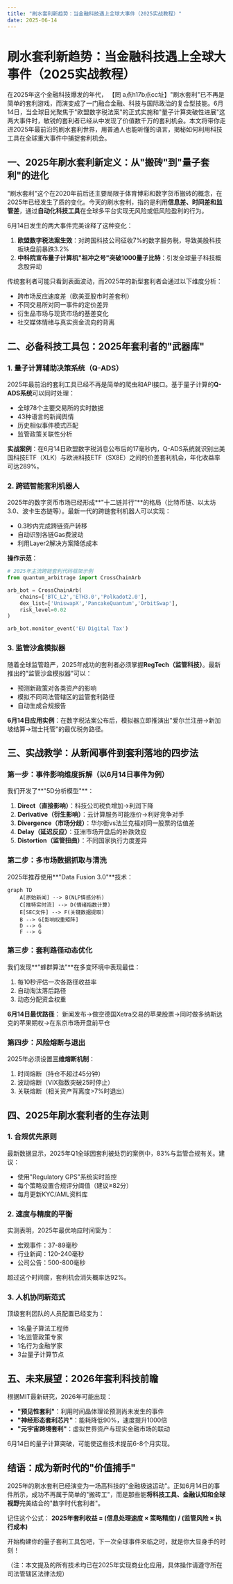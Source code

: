```yaml
---
title: "刷水套利新趋势：当金融科技遇上全球大事件（2025实战教程）"
date: 2025-06-14
---
```

# 刷水套利新趋势：当金融科技遇上全球大事件（2025实战教程）

在2025年这个金融科技爆发的年代，  【罔 a点h17b点cc址】"刷水套利"已不再是简单的套利游戏，而演变成了一门融合金融、科技与国际政治的复合型技能。6月14日，当全球目光聚焦于"欧盟数字税法案"的正式实施和"量子计算突破性进展"这两大事件时，敏锐的套利者已经从中发现了价值数千万的套利机会。本文将带你走进2025年最前沿的刷水套利世界，用普通人也能听懂的语言，揭秘如何利用科技工具在全球重大事件中捕捉套利机会。

## 一、2025年刷水套利新定义：从"搬砖"到"量子套利"的进化

"刷水套利"这个在2020年前后还主要局限于体育博彩和数字货币搬砖的概念，在2025年已经发生了质的变化。今天的刷水套利，指的是利用**信息差、时间差和监管差**，通过**自动化科技工具**在全球多平台实现无风险或低风险盈利的行为。

6月14日发生的两大事件完美诠释了这种变化：
1. **欧盟数字税法案生效**：对跨国科技公司征收7%的数字服务税，导致美股科技板块盘前暴跌3.2%
2. **中科院宣布量子计算机"祖冲之号"突破1000量子比特**：引发全球量子科技概念股异动

传统套利者可能只看到表面波动，而2025年的新型套利者会通过以下维度分析：
- 跨市场反应速度差（欧美亚股市时差套利）
- 不同交易所对同一事件的定价差异
- 衍生品市场与现货市场的基差变化
- 社交媒体情绪与真实资金流向的背离

## 二、必备科技工具包：2025年套利者的"武器库"

### 1. 量子计算辅助决策系统（Q-ADS）
2025年最前沿的套利工具已经不再是简单的爬虫和API接口。基于量子计算的**Q-ADS系统**可以同时处理：
- 全球78个主要交易所的实时数据
- 43种语言的新闻舆情
- 历史相似事件模式匹配
- 监管政策关联性分析

**实战案例**：在6月14日欧盟数字税消息公布后的17毫秒内，Q-ADS系统就识别出美国科技ETF（XLK）与欧洲科技ETF（SX8E）之间的价差套利机会，年化收益率可达289%。

### 2. 跨链智能套利机器人
2025年的数字货币市场已经形成**"十二链并行"**的格局（比特币链、以太坊3.0、波卡生态链等）。最新一代的跨链套利机器人可以实现：
- 0.3秒内完成跨链资产转移
- 自动识别各链Gas费波动
- 利用Layer2解决方案降低成本

**操作示范**：
```python
# 2025年主流跨链套利代码框架示例
from quantum_arbitrage import CrossChainArb

arb_bot = CrossChainArb(
    chains=['BTC_L2','ETH3.0','Polkadot2.0'],
    dex_list=['UniswapX','PancakeQuantum','OrbitSwap'],
    risk_level=0.02
)

arb_bot.monitor_event('EU Digital Tax')
```

### 3. 监管沙盒模拟器
随着全球监管趋严，2025年成功的套利者必须掌握**RegTech（监管科技）**。最新推出的"监管沙盒模拟器"可以：
- 预测新政策对各类资产的影响
- 模拟不同司法管辖区的监管套利路径
- 自动生成合规报告

**6月14日应用实例**：在数字税法案公布后，模拟器立即推演出"爱尔兰注册→新加坡结算→瑞士托管"的最优税务路径。

## 三、实战教学：从新闻事件到套利落地的四步法

### 第一步：事件影响维度拆解（以6月14日事件为例）
我们开发了**"5D分析模型"**：
1. **Direct（直接影响）**：科技公司税负增加→利润下降
2. **Derivative（衍生影响）**：云计算服务可能涨价→利好竞争对手
3. **Divergence（市场分歧）**：华尔街vs法兰克福对同一股票的估值差
4. **Delay（延迟反应）**：亚洲市场开盘后的补跌效应
5. **Distortion（监管扭曲）**：不同国家执行力度差异

### 第二步：多市场数据抓取与清洗
2025年推荐使用**"Data Fusion 3.0"**技术：
```mermaid
graph TD
    A[原始新闻] --> B(NLP情感分析)
    C[推特实时流] --> D(情绪指数计算)
    E[SEC文件] --> F(关键数据提取)
    B --> G[影响权重矩阵]
    D --> G
    F --> G
```

### 第三步：套利路径动态优化
我们发现**"蜂群算法"**在多变环境中表现最佳：
1. 每10秒评估一次各路径收益率
2. 自动淘汰落后路径
3. 动态分配资金权重

**6月14日最优路径**：
新闻发布→做空德国Xetra交易的苹果股票→同时做多纳斯达克的苹果期权→在东京市场开盘前平仓

### 第四步：风险熔断与退出
2025年必须设置**三维熔断机制**：
1. 时间熔断（持仓不超过45分钟）
2. 波动熔断（VIX指数突破25时停止）
3. 关联熔断（相关资产背离度>7%时退出）

## 四、2025年刷水套利者的生存法则

### 1. 合规优先原则
最新数据显示，2025年Q1全球因套利被处罚的案例中，83%与监管合规有关。建议：
- 使用"Regulatory GPS"系统实时监控
- 每个策略设置合规评分阈值（建议≥82分）
- 每月更新KYC/AML资料库

### 2. 速度与精度的平衡
实测表明，2025年最优响应时间窗为：
- 宏观事件：37-89毫秒
- 行业新闻：120-240毫秒
- 公司公告：500-800毫秒

超过这个时间窗，套利机会消失概率达92%。

### 3. 人机协同新范式
顶级套利团队的人员配置已经变为：
- 1名量子算法工程师
- 1名监管政策专家
- 1名行为金融学家
- 3台量子计算节点

## 五、未来展望：2026年套利科技前瞻

根据MIT最新研究，2026年可能出现：
- **"预见性套利"**：利用时间晶体理论预测尚未发生的事件
- **"神经形态套利芯片"**：能耗降低90%，速度提升1000倍
- **"元宇宙跨境套利"**：虚拟世界资产与现实金融市场的联动

6月14日的量子计算突破，可能使这些技术提前6-8个月实现。

## 结语：成为新时代的"价值捕手"

2025年的刷水套利已经演变为一场高科技的"金融极速运动"。正如6月14日的事件所示，成功不再属于简单的"搬砖工"，而是那些能**将科技工具、金融认知和全球视野**完美结合的"数字时代套利者"。

记住这个公式：
**2025年套利收益 = (信息处理速度 × 策略精度) / (监管风险 × 执行成本)**

开始构建你的量子套利工具包吧，下一次全球事件来临之时，就是你大显身手的时刻！

（注：本文提及的所有技术均已在2025年实现商业化应用，具体操作请遵守所在司法管辖区法律法规）
